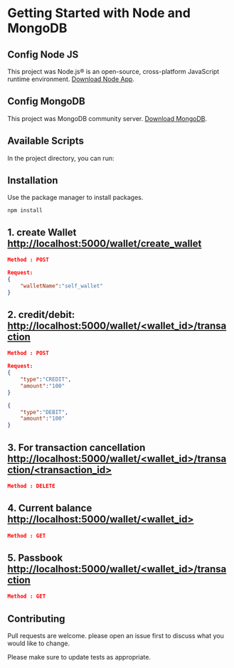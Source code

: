 # Getting Started with Node and MongoDB

## Config Node JS
This project was Node.js® is an open-source, cross-platform JavaScript runtime environment. [Download Node App](https://nodejs.org/en).

## Config MongoDB
This project was MongoDB community server. [Download MongoDB](https://www.mongodb.com/try/download/community).

## Available Scripts

In the project directory, you can run:

## Installation

Use the package manager to install packages.

```node
npm install
```

## 1. create Wallet [http://localhost:5000/wallet/create_wallet](http://localhost:5000/wallet/create_wallet)

```json
Method : POST

Request:
{
    "walletName":"self_wallet"
}
```
## 2. credit/debit: [http://localhost:5000/wallet/<wallet_id>/transaction](http://localhost:5000/wallet/<wallet_id>/transaction)

```json
Method : POST

Request:
{
    "type":"CREDIT",
    "amount":"100"
}

{
    "type":"DEBIT",
    "amount":"100"
}
```
## 3. For transaction cancellation [http://localhost:5000/wallet/<wallet_id>/transaction/<transaction_id>](http://localhost:5000/wallet/<wallet_id>/transaction/<transaction_id>)

```json
Method : DELETE
```

## 4. Current balance [http://localhost:5000/wallet/<wallet_id>](http://localhost:5000/wallet/<wallet_id>)
```json
Method : GET
```
## 5. Passbook [http://localhost:5000/wallet/<wallet_id>/transaction](http://localhost:5000/wallet/<wallet_id>/transaction)

```json
Method : GET
```
## Contributing

Pull requests are welcome. please open an issue first
to discuss what you would like to change.

Please make sure to update tests as appropriate.
